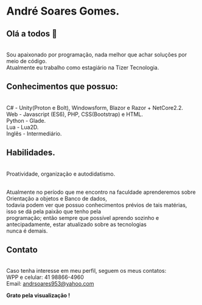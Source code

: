 # André Soares Gomes.

## Olá a todos 👋
</br>Sou apaixonado por programação, nada melhor que achar soluções por meio de código.
</br>Atualmente eu trabalho como estagiário na Tizer Tecnologia.

## Conhecimentos que possuo:
</br>C# - Unity(Proton e Bolt), Windowsform, Blazor e Razor + NetCore2.2.
</br>Web - Javascript (ES6), PHP, CSS(Bootstrap) e HTML.
</br>Python - Glade.
</br>Lua - Lua2D.
</br>Inglês - Intermediário.

## Habilidades.
</br>Proatividade, organização e autodidatismo.

</br>Atualmente no período que me encontro na faculdade aprenderemos sobre Orientação a objetos e Banco de dados,
</br>todavia podem ver que possuo conhecimentos prévios de tais matérias, isso se dá pela paixão que tenho pela
</br>programação; então sempre que possível aprendo sozinho e antecipadamente, estar atualizado sobre as tecnologias
</br>nunca é demais.

## Contato
</br>Caso tenha interesse em meu perfil, seguem os meus contatos:
</br>WPP e celular: 41 98866-4960
</br>Email: andrsoares953@yahoo.com

<strong>Grato pela visualização !</strong>
